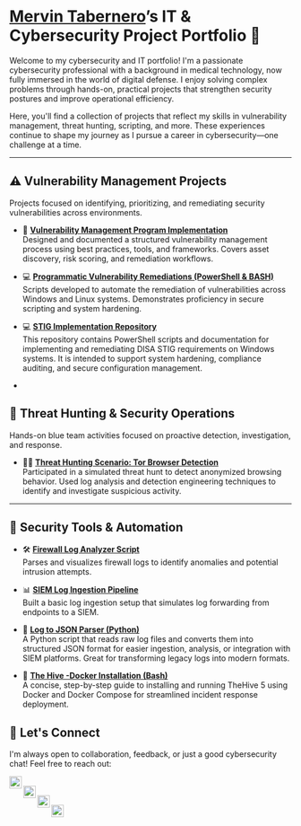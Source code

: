 # [Mervin Tabernero](https://www.linkedin.com/in/mervintab/)’s IT & Cybersecurity Project Portfolio 🔐

Welcome to my cybersecurity and IT portfolio! I'm a passionate cybersecurity professional with a background in medical technology, now fully immersed in the world of digital defense. I enjoy solving complex problems through hands-on, practical projects that strengthen security postures and improve operational efficiency.

Here, you'll find a collection of projects that reflect my skills in vulnerability management, threat hunting, scripting, and more. These experiences continue to shape my journey as I pursue a career in cybersecurity—one challenge at a time.

---

## ⚠️ Vulnerability Management Projects

Projects focused on identifying, prioritizing, and remediating security vulnerabilities across environments.

- 🔧 **[Vulnerability Management Program Implementation](https://github.com/mervintab/vulnerability-management-program)**  
  Designed and documented a structured vulnerability management process using best practices, tools, and frameworks. Covers asset discovery, risk scoring, and remediation workflows.

- 💻 **[Programmatic Vulnerability Remediations (PowerShell & BASH)](https://github.com/joshcybertest/programmatic-vulnerability-remediations)**  
  Scripts developed to automate the remediation of vulnerabilities across Windows and Linux systems. Demonstrates proficiency in secure scripting and system hardening.

- 💻 **[STIG Implementation Repository](https://github.com/mervintab/vulnerability-management-program/tree/main/STIG-Implementations)**  
  This repository contains PowerShell scripts and documentation for implementing and remediating DISA STIG requirements on Windows systems. It is intended to support system hardening, compliance auditing, and secure configuration management.
-
## 🚨 Threat Hunting & Security Operations

Hands-on blue team activities focused on proactive detection, investigation, and response.

- 🕵️‍♂️ **[Threat Hunting Scenario: Tor Browser Detection](https://github.com/mervintab/threat-hunting-scenarios)**  
  Participated in a simulated threat hunt to detect anonymized browsing behavior. Used log analysis and detection engineering techniques to identify and investigate suspicious activity.

---

## 🔐 Security Tools & Automation

- 🛠️ **[Firewall Log Analyzer Script](https://github.com/mervintab/scripts-public/tree/main/firewall_log_analyzer)**  
  Parses and visualizes firewall logs to identify anomalies and potential intrusion attempts.

- 📊 **[SIEM Log Ingestion Pipeline](https://github.com/mervintab/siem-log-ingestion)**  
  Built a basic log ingestion setup that simulates log forwarding from endpoints to a SIEM.

- 🐍 **[Log to JSON Parser (Python)](https://github.com/mervintab/scripts-public/tree/main/log_to_json_converter)**  
  A Python script that reads raw log files and converts them into structured JSON format for easier ingestion, analysis, or integration with SIEM platforms. Great for transforming legacy logs into modern formats.

- 🐍 **[The Hive -Docker Installation (Bash)](https://github.com/mervintab/scripts-public/tree/main/theHive-Docker-Install)**  
  A concise, step-by-step guide to installing and running TheHive 5 using Docker and Docker Compose for streamlined incident response deployment.


## 🤝 Let's Connect

I'm always open to collaboration, feedback, or just a good cybersecurity chat! Feel free to reach out:

[<img align="left" alt="YouTube" width="22px" src="https://cdn.jsdelivr.net/npm/simple-icons@v3/icons/youtube.svg" />][youtube]  
[<img align="left" alt="Twitter" width="22px" src="https://cdn.jsdelivr.net/npm/simple-icons@v3/icons/twitter.svg" />][twitter]  
[<img align="left" alt="LinkedIn" width="22px" src="https://cdn.jsdelivr.net/npm/simple-icons@v3/icons/linkedin.svg" />][linkedin]  
[<img align="left" alt="Instagram" width="22px" src="https://cdn.jsdelivr.net/npm/simple-icons@v3/icons/instagram.svg" />][instagram]

<br/><br/>

[twitter]: https://twitter.com/___________  
[youtube]: https://www.youtube.com/c/___________  
[instagram]: https://www.instagram.com/___________  
[linkedin]: https://linkedin.com/in/mervintab
